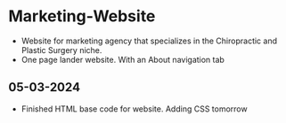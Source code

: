 # Marketing-Website
- Website for marketing agency that specializes in the Chiropractic and Plastic Surgery niche.
- One page lander website. With an About navigation tab

## 05-03-2024
- Finished HTML base code for website. Adding CSS tomorrow
